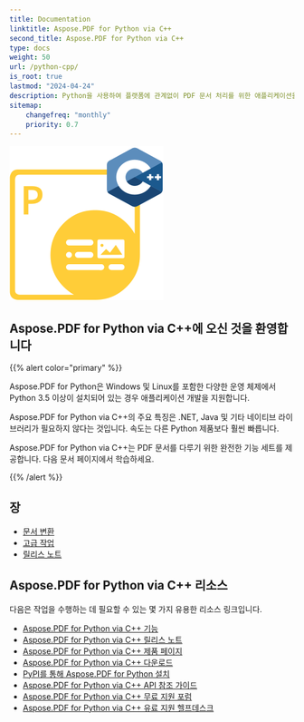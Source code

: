 ```yaml
---
title: Documentation
linktitle: Aspose.PDF for Python via C++
second_title: Aspose.PDF for Python via C++
type: docs
weight: 50
url: /python-cpp/
is_root: true
lastmod: "2024-04-24"
description: Python을 사용하여 플랫폼에 관계없이 PDF 문서 처리를 위한 애플리케이션을 만들기 위해 Aspose.PDF Python via C++를 사용하는 방법을 배웁니다. 튜토리얼, 샘플 코드 등을 찾아보세요.
sitemap:
    changefreq: "monthly"
    priority: 0.7
---
```


![Aspose.PDF for Python via C++ 로고 이미지](aspose_pdf-for-python-cpp.png)

## Aspose.PDF for Python via C++에 오신 것을 환영합니다

{{% alert color="primary" %}}

Aspose.PDF for Python은 Windows 및 Linux를 포함한 다양한 운영 체제에서 Python 3.5 이상이 설치되어 있는 경우 애플리케이션 개발을 지원합니다.

Aspose.PDF for Python via C++의 주요 특징은 .NET, Java 및 기타 네이티브 라이브러리가 필요하지 않다는 것입니다. 속도는 다른 Python 제품보다 훨씬 빠릅니다.

Aspose.PDF for Python via C++는 PDF 문서를 다루기 위한 완전한 기능 세트를 제공합니다.
 다음 문서 페이지에서 학습하세요.

{{% /alert %}}

## 장

- [문서 변환](/pdf/python-cpp/converting/)
- [고급 작업](/pdf/python-cpp/advanced-operations/)
- [릴리스 노트](https://releases.aspose.com/pdf/pythoncpp/)

## Aspose.PDF for Python via C++ 리소스

다음은 작업을 수행하는 데 필요할 수 있는 몇 가지 유용한 리소스 링크입니다.

- [Aspose.PDF for Python via C++ 기능](/pdf/python-cpp/key-features/)
- [Aspose.PDF for Python via C++ 릴리스 노트](https://releases.aspose.com/pdf/pythoncpp/)
- [Aspose.PDF for Python via C++ 제품 페이지](https://products.aspose.com/pdf/python-cpp/)
- [Aspose.PDF for Python via C++ 다운로드](https://releases.aspose.com/pdf/pythoncpp/)
- [PyPI를 통해 Aspose.PDF for Python 설치](https://pypi.org/project/aspose-pdf-cpp-for-python/)
- [Aspose.PDF for Python via C++ API 참조 가이드](https://reference.aspose.com/pdf/python-cpp/)
- [Aspose.PDF for Python via C++ 무료 지원 포럼](https://forum.aspose.com/c/pdf/10)
- [Aspose.PDF for Python via C++ 유료 지원 헬프데스크](https://helpdesk.aspose.com/)
